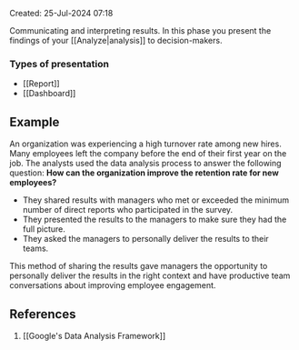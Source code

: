 Created: 25-Jul-2024 07:18

Communicating and interpreting results. In this phase you present the findings of your [[Analyze|analysis]] to decision-makers.
### Types of presentation
* [[Report]]
* [[Dashboard]]
## Example
An organization was experiencing a high turnover rate among new hires. Many employees left the company before the end of their first year on the job. The analysts used the data analysis process to answer the following question: **How can the organization improve the retention rate for new employees?**

* They shared results with managers who met or exceeded the minimum number of direct reports who participated in the survey.
* They presented the results to the managers to make sure they had the full picture.
* They asked the managers to personally deliver the results to their teams.

This method of sharing the results gave managers the opportunity to personally deliver the results in the right context and have productive team conversations about improving employee engagement.
## References
1. [[Google's Data Analysis Framework]]
